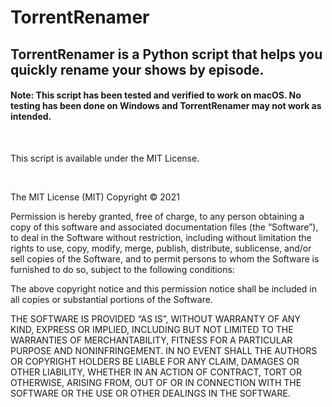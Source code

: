 # TorrentRenamer
## TorrentRenamer is a Python script that helps you quickly rename your shows by episode.

#### Note: This script has been tested and verified to work on macOS. No testing has been done on Windows and TorrentRenamer may not work as intended.

&nbsp;

This script is available under the MIT License.

&nbsp;

The MIT License (MIT)
Copyright © 2021 <Karandeep Singh>

Permission is hereby granted, free of charge, to any person obtaining a copy of this software and associated documentation files (the “Software”), to deal in the Software without restriction, including without limitation the rights to use, copy, modify, merge, publish, distribute, sublicense, and/or sell copies of the Software, and to permit persons to whom the Software is furnished to do so, subject to the following conditions:

The above copyright notice and this permission notice shall be included in all copies or substantial portions of the Software.

THE SOFTWARE IS PROVIDED “AS IS”, WITHOUT WARRANTY OF ANY KIND, EXPRESS OR IMPLIED, INCLUDING BUT NOT LIMITED TO THE WARRANTIES OF MERCHANTABILITY, FITNESS FOR A PARTICULAR PURPOSE AND NONINFRINGEMENT. IN NO EVENT SHALL THE AUTHORS OR COPYRIGHT HOLDERS BE LIABLE FOR ANY CLAIM, DAMAGES OR OTHER LIABILITY, WHETHER IN AN ACTION OF CONTRACT, TORT OR OTHERWISE, ARISING FROM, OUT OF OR IN CONNECTION WITH THE SOFTWARE OR THE USE OR OTHER DEALINGS IN THE SOFTWARE.
